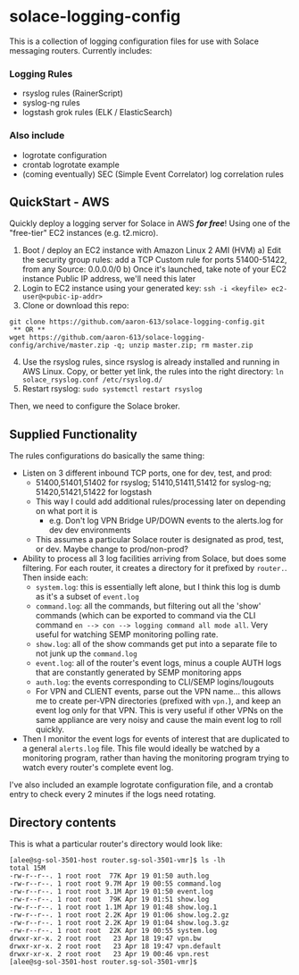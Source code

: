 # solace-logging-config

This is a collection of logging configuration files for use with Solace messaging routers.  Currently includes:


### Logging Rules

- rsyslog rules (RainerScript)
- syslog-ng rules
- logstash grok rules (ELK / ElasticSearch)


### Also include

- logrotate configuration
- crontab logrotate example
- (coming eventually) SEC (Simple Event Correlator) log correlation rules


## QuickStart - AWS

Quickly deploy a logging server for Solace in AWS **_for free_**!  Using one of the "free-tier" EC2 instances (e.g. t2.micro).
1. Boot / deploy an EC2 instance with Amazon Linux 2 AMI (HVM)
      a) Edit the security group rules: add a TCP Custom rule for ports 51400-51422, from any Source: 0.0.0.0/0
      b) Once it's launched, take note of your EC2 instance Public IP address, we'll need this later
1. Login to EC2 instance using your generated key: `ssh -i <keyfile> ec2-user@<pubic-ip-addr>`
1. Clone or download this repo:
```
git clone https://github.com/aaron-613/solace-logging-config.git
 ** OR **
wget https://github.com/aaron-613/solace-logging-config/archive/master.zip -q; unzip master.zip; rm master.zip
```
4. Use the rsyslog rules, since rsyslog is already installed and running in AWS Linux. Copy, or better yet link, the rules into the right directory: `ln solace_rsyslog.conf /etc/rsyslog.d/`
1. Restart rsyslog: `sudo systemctl restart rsyslog`

Then, we need to configure the Solace broker.


## Supplied Functionality

The rules configurations do basically the same thing:

- Listen on 3 different inbound TCP ports, one for dev, test, and prod:
  - 51400,51401,51402 for rsyslog; 51410,51411,51412 for syslog-ng; 51420,51421,51422 for logstash
  - This way I could add additional rules/processing later on depending on what port it is
    - e.g. Don't log VPN Bridge UP/DOWN events to the alerts.log for dev dev environments
  - This assumes a particular Solace router is designated as prod, test, or dev.  Maybe change to prod/non-prod?
- Ability to process all 3 log facilities arriving from Solace, but does some filtering.  For each router, it creates a directory
for it prefixed by `router.`.  Then inside each:
  - `system.log`: this is essentially left alone, but I think this log is dumb as it's a subset of `event.log`
  - `command.log`: all the commands, but filtering out all the 'show' commands 
(which can be exported to command via the CLI command `en --> con --> logging command all mode all`.
Very useful for watching SEMP monitoring polling rate.
  - `show.log`: all of the show commands get put into a separate file to not junk up the `command.log`
  - `event.log`: all of the router's event logs, minus a couple AUTH logs that are constantly generated by SEMP monitoring apps
  - `auth.log`: the events corresponding to CLI/SEMP logins/lougouts
  - For VPN and CLIENT events, parse out the VPN name... this allows me to create per-VPN directories
  (prefixed with `vpn.`), and keep an event log only for that VPN.  This is very useful if other VPNs on the same appliance
  are very noisy and cause the main event log to roll quickly.
- Then I monitor the event logs for events of interest that are duplicated to a general `alerts.log` file.  This file would ideally 
be watched by a monitoring program, rather than having the monitoring program trying to watch every router's complete event log.

I've also included an example logrotate configuration file, and a crontab entry to check every 2 minutes if the logs need rotating.

## Directory contents

This is what a particular router's directory would look like:

```
[alee@sg-sol-3501-host router.sg-sol-3501-vmr]$ ls -lh
total 15M
-rw-r--r--. 1 root root  77K Apr 19 01:50 auth.log
-rw-r--r--. 1 root root 9.7M Apr 19 00:55 command.log
-rw-r--r--. 1 root root 3.1M Apr 19 01:50 event.log
-rw-r--r--. 1 root root  79K Apr 19 01:51 show.log
-rw-r--r--. 1 root root 1.1M Apr 19 01:48 show.log.1
-rw-r--r--. 1 root root 2.2K Apr 19 01:06 show.log.2.gz
-rw-r--r--. 1 root root 2.2K Apr 19 01:04 show.log.3.gz
-rw-r--r--. 1 root root  22K Apr 19 00:55 system.log
drwxr-xr-x. 2 root root   23 Apr 18 19:47 vpn.bw
drwxr-xr-x. 2 root root   23 Apr 18 19:47 vpn.default
drwxr-xr-x. 2 root root   23 Apr 19 00:46 vpn.rest
[alee@sg-sol-3501-host router.sg-sol-3501-vmr]$
```
